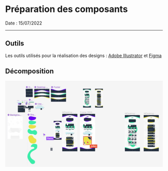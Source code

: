 # Préparation des composants

Date : 15/07/2022

___

## Outils

Les outils utilisés pour la réalisation des designs : [Adobe Illustrator](https://www.adobe.com/fr/products/illustrator.html) et [Figma](https://www.figma.com/)

## Décomposition

![décompo](../../Images/design_system.jpg)